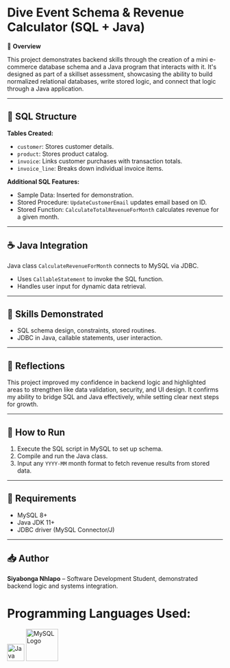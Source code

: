 # Dive Event Schema & Revenue Calculator (SQL + Java)

<p>📘 <strong>Overview</strong></p>

<p>This project demonstrates backend skills through the creation of a mini e-commerce database schema and a Java program that interacts with it. It's designed as part of a skillset assessment, showcasing the ability to build normalized relational databases, write stored logic, and connect that logic through a Java application.</p>

<hr>

<h2>🧱 SQL Structure</h2>

<p><strong>Tables Created:</strong></p>
<ul>
  <li><code>customer</code>: Stores customer details.</li>
  <li><code>product</code>: Stores product catalog.</li>
  <li><code>invoice</code>: Links customer purchases with transaction totals.</li>
  <li><code>invoice_line</code>: Breaks down individual invoice items.</li>
</ul>

<p><strong>Additional SQL Features:</strong></p>
<ul>
  <li>Sample Data: Inserted for demonstration.</li>
  <li>Stored Procedure: <code>UpdateCustomerEmail</code> updates email based on ID.</li>
  <li>Stored Function: <code>CalculateTotalRevenueForMonth</code> calculates revenue for a given month.</li>
</ul>

<hr>

<h2>☕ Java Integration</h2>

<p>Java class <code>CalculateRevenueForMonth</code> connects to MySQL via JDBC.</p>
<ul>
  <li>Uses <code>CallableStatement</code> to invoke the SQL function.</li>
  <li>Handles user input for dynamic data retrieval.</li>
</ul>

<hr>

<h2>🧠 Skills Demonstrated</h2>

<ul>
  <li>SQL schema design, constraints, stored routines.</li>
  <li>JDBC in Java, callable statements, user interaction.</li>
</ul>

<hr>

<h2>📌 Reflections</h2>

<p>This project improved my confidence in backend logic and highlighted areas to strengthen like data validation, security, and UI design. It confirms my ability to bridge SQL and Java effectively, while setting clear next steps for growth.</p>

<hr>

<h2>📂 How to Run</h2>

<ol>
  <li>Execute the SQL script in MySQL to set up schema.</li>
  <li>Compile and run the Java class.</li>
  <li>Input any <code>YYYY-MM</code> month format to fetch revenue results from stored data.</li>
</ol>

<hr>

<h2>🔧 Requirements</h2>

<ul>
  <li>MySQL 8+</li>
  <li>Java JDK 11+</li>
  <li>JDBC driver (MySQL Connector/J)</li>
</ul>

<hr>

<h2>📥 Author</h2>

<p><strong>Siyabonga Nhlapo</strong> – Software Development Student, demonstrated backend logic and systems integration.</p>

# Programming Languages Used:

<a href="https://dev.java/learn/"><img src="https://upload.wikimedia.org/wikipedia/en/3/30/Java_programming_language_logo.svg" alt="Java Logo" width="40"/></a>
<a href="https://dev.mysql.com/"><img src="https://upload.wikimedia.org/wikipedia/en/d/dd/MySQL_logo.svg" alt="MySQL Logo" width="75"/></a>
